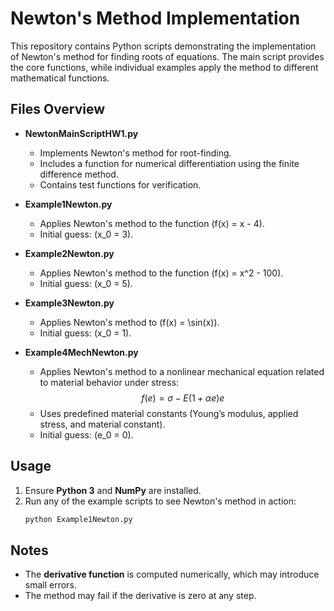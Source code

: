 # Newton's Method Implementation

This repository contains Python scripts demonstrating the implementation of Newton's method for finding roots of equations. The main script provides the core functions, while individual examples apply the method to different mathematical functions.

## Files Overview

- **NewtonMainScriptHW1.py**

  - Implements Newton's method for root-finding.
  - Includes a function for numerical differentiation using the finite difference method.
  - Contains test functions for verification.

- **Example1Newton.py**

  - Applies Newton's method to the function \(f(x) = x - 4\).
  - Initial guess: \(x_0 = 3\).

- **Example2Newton.py**

  - Applies Newton's method to the function \(f(x) = x^2 - 100\).
  - Initial guess: \(x_0 = 5\).

- **Example3Newton.py**

  - Applies Newton's method to \(f(x) = \sin(x)\).
  - Initial guess: \(x_0 = 1\).

- **Example4MechNewton.py**

  - Applies Newton's method to a nonlinear mechanical equation related to material behavior under stress:
    $$
    f(e) = \sigma - E(1 + \alpha e)e
    $$
  - Uses predefined material constants (Young’s modulus, applied stress, and material constant).
  - Initial guess: \(e_0 = 0\).

## Usage

1. Ensure **Python 3** and **NumPy** are installed.
2. Run any of the example scripts to see Newton's method in action:
   ```bash
   python Example1Newton.py
   ```

## Notes

- The **derivative function** is computed numerically, which may introduce small errors.
- The method may fail if the derivative is zero at any step.

